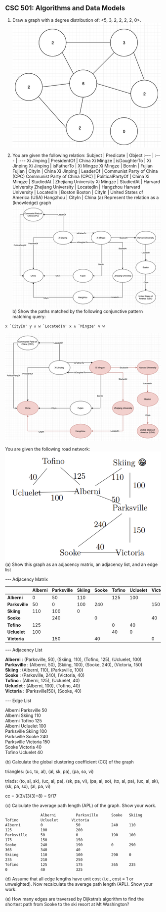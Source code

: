 ## CSC 501: Algorithms and Data Models

1. Draw a graph with a degree distribution of: <5, 3, 2, 2, 2, 2, 0>.
![graph](https://github.com/SiRumCz/CSC_501_Quizzes/blob/master/img/quiz4_q1.png)<br>

2. You are given the following relation:
Subject | Predicate | Object
:--- | :--- | :---
Xi Jinping | PresidentOf | China
Xi Mingze | isDaughterTo | Xi Jinping
Xi Jinping | isFatherTo | Xi Mingze
Xi Mingze | BornIn | Fujian
Fujian | CityIn | China
Xi Jinping | LeaderOf | Communist Party of China (CPC)
Communist Party of China (CPC) | PoliticalPartyOf | China
Xi Mingze | StudiedAt | Zhejiang University
Xi Mingze | StudiedAt | Harvard University
Zhejiang University | LocatedIn | Hangzhou
Harvard University | LocatedIn | Boston
Boston | CityIn | United States of America (USA)
Hangzhou | CityIn | China
(a) Represent the relation as a (knowledge) graph
![graph](https://github.com/SiRumCz/CSC_501_Quizzes/blob/master/img/quiz4_q2a.png)<br>
b) Show the paths matched by the following conjunctive pattern matching query:
```
x `CityIn' y ∧ w `LocatedIn' x ∧ `Mingze' v w
```
![graph](https://github.com/SiRumCz/CSC_501_Quizzes/blob/master/img/quiz4_q2b.png)<br>

You are given the following road network:
![graph](https://github.com/SiRumCz/CSC_501_Quizzes/blob/master/img/quiz4_q3.png)<br>
(a) Show this graph as an adjacency matrix, an adjacency list, and an edge list

--- Adjacency Matrix
        
||Alberni|Parksville|Skiing|Sooke|Tofino|Ucluelet|Victoria|
| :--- | :--- | :--- | :--- | :--- | :--- | :--- | :--- |
|**Alberni**|0|50|110||125|100||
|**Parksville**|50|0|100|240|||150|
|**Skiing**|110|100|0|||||
|**Sooke**||240||0|||40|
|**Tofino**|125||||0|40||
|**Ucluelet**|100||||40|0||
|**Victoria**||150||40|||0|

--- Adjacency List

**Alberni** : (Parksville, 50), (Skiing, 110), (Tofino, 125), (Ucluelet, 100)<br>
**Parksville** : (Alberni, 50), (Skiing, 100), (Sooke, 240), (Victoria, 150)<br>
**Skiing** : (Alberni, 110), (Parksville, 100)<br>
**Sooke** : (Parksville, 240), (Victoria, 40)<br>
**Tofino** : (Alberni, 125), (Ucluelet, 40)<br>
**Ucluelet** : (Alberni, 100), (Tofino, 40)<br>
**Victoria** : (Parksville150), (Sooke, 40)<br>

--- Edge List

Alberni Parksville  50<br>
Alberni Skiing 110<br>
Alberni Tofino 125<br>
Alberni Ucluelet 100<br>
Parksville Skiing 100<br>
Parksville Sooke 240<br>
Parksville Victoria 150<br>
Sooke Victoria 40<br>
Tofino Ucluelet 40<br>

(b) Calculate the global clustering coefficient (CC) of the graph

triangles: (uc, to, al), (al, sk, pa), (pa, so, vi)

triads: (to, al, sk), (uc, al, pa), (sk, pa, vi), (pa, al, so), (to, al, pa), (uc, al, sk), (sk, pa, so), (al, pa, vi)

cc = 3(3)/(3(3)+8) = 9/17

(c) Calculate the average path length (APL) of the graph. Show your work.

```
                Alberni         Parksville      Sooke   Skiing          Tofino          Ucluelet      Victoria  
Alberni         0               50              240     110             125             100             200
Parksville      50              0               190     100             175             150             150
Sooke           240             190             0       290             365             340             40
Skiing          110             100             290     0               235             210             250
Tofino          125             175             365     235             0               40              325
```

(d) Assume that all edge lengths have unit cost (i.e., cost = 1 or unweighted). Now
recalculate the average path length (APL). Show your work.

(e) How many edges are traversed by Dijkstra’s algorithm to find the shortest path
from Sooke to the ski resort at Mt Washington?
